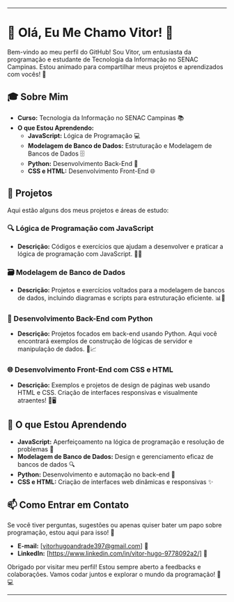 
---

# 🌟 Olá, Eu Me Chamo Vitor! 👋

Bem-vindo ao meu perfil do GitHub! Sou Vitor, um entusiasta da programação e estudante de Tecnologia da Informação no SENAC Campinas. Estou animado para compartilhar meus projetos e aprendizados com vocês! 🚀

## 🎓 Sobre Mim

- **Curso:** Tecnologia da Informação no SENAC Campinas 📚
- **O que Estou Aprendendo:**
  - **JavaScript:** Lógica de Programação 💻
  - **Modelagem de Banco de Dados:** Estruturação e Modelagem de Bancos de Dados 🗄️
  - **Python:** Desenvolvimento Back-End 🐍
  - **CSS e HTML:** Desenvolvimento Front-End 🌐

## 📂 Projetos

Aqui estão alguns dos meus projetos e áreas de estudo:

### 🔍 Lógica de Programação com JavaScript

- **Descrição:** Códigos e exercícios que ajudam a desenvolver e praticar a lógica de programação com JavaScript. 🚀💡

### 🗃️ Modelagem de Banco de Dados

- **Descrição:** Projetos e exercícios voltados para a modelagem de bancos de dados, incluindo diagramas e scripts para estruturação eficiente. 📊🔧

### 🐍 Desenvolvimento Back-End com Python

- **Descrição:** Projetos focados em back-end usando Python. Aqui você encontrará exemplos de construção de lógicas de servidor e manipulação de dados. 🔄📈

### 🌐 Desenvolvimento Front-End com CSS e HTML

- **Descrição:** Exemplos e projetos de design de páginas web usando HTML e CSS. Criação de interfaces responsivas e visualmente atraentes! 🎨🖥️

## 🚀 O que Estou Aprendendo

- **JavaScript:** Aperfeiçoamento na lógica de programação e resolução de problemas 🧩
- **Modelagem de Banco de Dados:** Design e gerenciamento eficaz de bancos de dados 🔍
- **Python:** Desenvolvimento e automação no back-end 🔧
- **CSS e HTML:** Criação de interfaces web dinâmicas e responsivas ✨

## 📫 Como Entrar em Contato

Se você tiver perguntas, sugestões ou apenas quiser bater um papo sobre programação, estou aqui para isso! 💬

- **E-mail:** [vitorhugoandrade397@gmail.com] 📧
- **LinkedIn:** [https://www.linkedin.com/in/vitor-hugo-9778092a2/] 🌟

Obrigado por visitar meu perfil! Estou sempre aberto a feedbacks e colaborações. Vamos codar juntos e explorar o mundo da programação! 🚀💻

---
